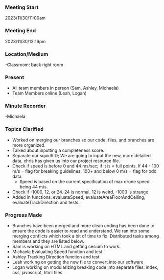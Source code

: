 ### Meeting Start
2023/11/30/11:00am

### Meeting End
2023/11/30/12:16pm

### Location/Medium
-Classroom; back right room

### Present
- All team members in person (Sam, Ashley, Michaela)
- Team Members online (Leah, Logan)

### Minute Recorder
-Michaela

### Topics Clarified
- Worked on merging our branches so our code, files, and branches are more organized.
- Talked about inputting a completeness score.
- Separate our squidRID; We are going to input the new, more detailed data, chris has given us into our project resource file.
- Check if speed is before 0 and 44 ms/sec; if it is = full points. If 44 - 100 m/s = flag for breaking guidelines. 100+ and below 0 m/s = flag for odd data.
  - Speed is based on the current specification of max drone speed being 44 m/s.
- Check if -1000, 12, or 24. 24 is normal, 12 is weird, -1000 is strange
- Added in functions: evaluateSpeed, evaluateAreaFloorAndCeiling, evaluateTrackDirection and tests.

### Progress Made
- Branches have been merged and more clean coding has been done to ensure the code is easier to read and understand. We ran into some merging conflicts which took a bit of time to fix. Distributed tasks among members and they are listed below.
- Sam is working on HTML and getting cesium to work.
- Michaela Evaluating Speed function and test
- Ashley Tracking Direction function and test
- Leah working on getting the new file to convert into our software
- Logan working on modularizing breaking code into separate files: index, css, javascript, html files.

